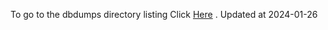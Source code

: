To go to the dbdumps directory listing Click [Here](https://ipfs.io/ipfs/bafkreibuz4nlarxaoui6ixpwut2tjey4mm3qh36tznm5pip3cmqkstm4jm) . Updated at 2024-01-26